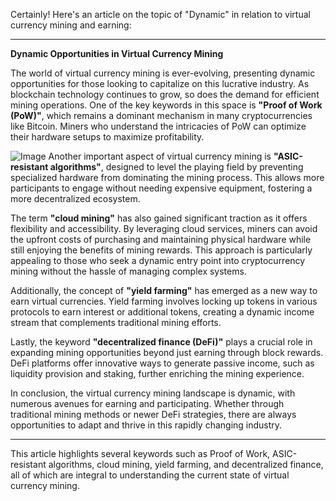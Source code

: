 Certainly! Here's an article on the topic of "Dynamic" in relation to virtual currency mining and earning:

---

**Dynamic Opportunities in Virtual Currency Mining**

The world of virtual currency mining is ever-evolving, presenting dynamic opportunities for those looking to capitalize on this lucrative industry. As blockchain technology continues to grow, so does the demand for efficient mining operations. One of the key keywords in this space is **"Proof of Work (PoW)"**, which remains a dominant mechanism in many cryptocurrencies like Bitcoin. Miners who understand the intricacies of PoW can optimize their hardware setups to maximize profitability.


![Image](https://github.com/user-attachments/assets/31692037-0104-4703-abd1-696b6a7dd41b)
Another important aspect of virtual currency mining is **"ASIC-resistant algorithms"**, designed to level the playing field by preventing specialized hardware from dominating the mining process. This allows more participants to engage without needing expensive equipment, fostering a more decentralized ecosystem.

The term **"cloud mining"** has also gained significant traction as it offers flexibility and accessibility. By leveraging cloud services, miners can avoid the upfront costs of purchasing and maintaining physical hardware while still enjoying the benefits of mining rewards. This approach is particularly appealing to those who seek a dynamic entry point into cryptocurrency mining without the hassle of managing complex systems.

Additionally, the concept of **"yield farming"** has emerged as a new way to earn virtual currencies. Yield farming involves locking up tokens in various protocols to earn interest or additional tokens, creating a dynamic income stream that complements traditional mining efforts.

Lastly, the keyword **"decentralized finance (DeFi)"** plays a crucial role in expanding mining opportunities beyond just earning through block rewards. DeFi platforms offer innovative ways to generate passive income, such as liquidity provision and staking, further enriching the mining experience.

In conclusion, the virtual currency mining landscape is dynamic, with numerous avenues for earning and participating. Whether through traditional mining methods or newer DeFi strategies, there are always opportunities to adapt and thrive in this rapidly changing industry.

--- 

This article highlights several keywords such as Proof of Work, ASIC-resistant algorithms, cloud mining, yield farming, and decentralized finance, all of which are integral to understanding the current state of virtual currency mining.